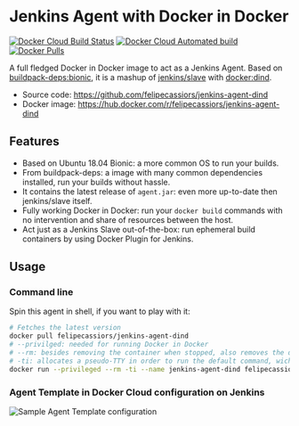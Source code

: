 # Jenkins Agent with Docker in Docker

[![Docker Cloud Build Status](https://img.shields.io/docker/cloud/build/felipecassiors/jenkins-agent-dind)](https://hub.docker.com/r/felipecassiors/jenkins-agent-dind/builds)
[![Docker Cloud Automated build](https://img.shields.io/docker/cloud/automated/felipecassiors/jenkins-agent-dind)](https://hub.docker.com/r/felipecassiors/jenkins-agent-dind/builds)
[![Docker Pulls](https://img.shields.io/docker/pulls/felipecassiors/jenkins-agent-dind)](https://hub.docker.com/r/felipecassiors/jenkins-agent-dind)

A full fledged Docker in Docker image to act as a Jenkins Agent. Based on [buildpack-deps:bionic](httpstes://github.com/docker-library/buildpack-deps/blob/master/bionic/Dockerfile), it is a mashup of [jenkins/slave](https://github.com/jenkinsci/docker-slave/blob/master/Dockerfile) with [docker:dind](https://github.com/docker-library/docker/blob/master/Dockerfile-dind.template).

- Source code: https://github.com/felipecassiors/jenkins-agent-dind
- Docker image: https://hub.docker.com/r/felipecassiors/jenkins-agent-dind

## Features

- Based on Ubuntu 18.04 Bionic: a more common OS to run your builds.
- From buildpack-deps: a image with many common dependencies installed, run your builds without hassle.
- It contains the latest release of `agent.jar`: even more up-to-date then jenkins/slave itself.
- Fully working Docker in Docker: run your `docker build` commands with no intervention and share of resources between the host.
- Act just as a Jenkins Slave out-of-the-box: run ephemeral build containers by using Docker Plugin for Jenkins.

## Usage

### Command line

Spin this agent in shell, if you want to play with it:

```sh
# Fetches the latest version
docker pull felipecassiors/jenkins-agent-dind
# --privilged: needed for running Docker in Docker
# --rm: besides removing the container when stopped, also removes the dangling volumes created by it
# -ti: allocates a pseudo-TTY in order to run the default command, wich is bash
docker run --privileged --rm -ti --name jenkins-agent-dind felipecassiors/jenkins-agent-dind
```

### Agent Template in Docker Cloud configuration on Jenkins

![Sample Agent Template configuration](docs/jenkins-agent-template-sample.png)
